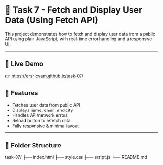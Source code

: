 # 🚀 Task 7 - Fetch and Display User Data (Using Fetch API)

This project demonstrates how to fetch and display user data from a public API using plain JavaScript, with real-time error handling and a responsive UI.

---

## 🔗 Live Demo

👉 https://ershicvam.github.io/task-07/


## 📌 Features

- Fetches user data from public API
- Displays name, email, and city
- Handles API/network errors
- Reload button to refetch data
- Fully responsive & minimal layout

---

## 📂 Folder Structure

task-07/
├── index.html
├── style.css
├── script.js
└── README.md